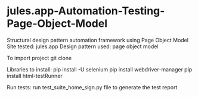 # jules.app-Automation-Testing-Page-Object-Model
Structural design pattern automation framework using Page Object Model
Site tested: jules.app
Design pattern used: page object model

To import project
git clone 

Libraries to install:
pip install -U selenium
pip install webdriver-manager
pip install html-testRunner

Run tests:
run test_suite_home_sign.py file to generate the test report
